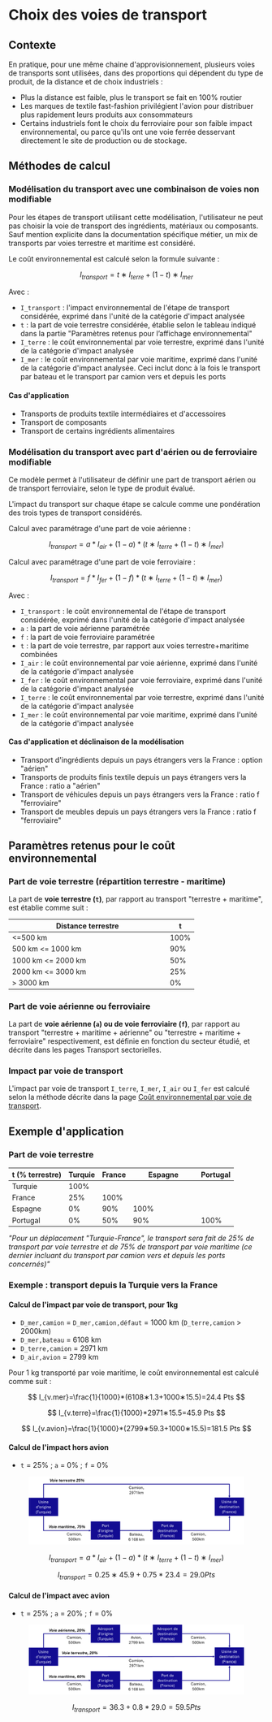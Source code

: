 # Choix des voies de transport

## Contexte

En pratique, pour une même chaine d'approvisionnement, plusieurs voies de transports sont utilisées, dans des proportions qui dépendent du type de produit, de la distance et de choix industriels :

* Plus la distance est faible, plus le transport se fait en 100% routier
* Les marques de textile fast-fashion privilégient l'avion pour distribuer plus rapidement leurs produits aux consommateurs
* Certains industriels font le choix du ferroviaire pour son faible impact environnemental, ou parce qu'ils ont une voie ferrée desservant directement le site de production ou de stockage.

## Méthodes de calcul

### Modélisation du transport avec une combinaison de voies non modifiable

Pour les étapes de transport utilisant cette modélisation, l'utilisateur ne peut pas choisir la voie de transport des ingrédients, matériaux ou composants. Sauf mention explicite dans la documentation spécifique métier, un mix de transports par voies terrestre et maritime est considéré.

Le coût environnemental est calculé selon la formule suivante :

$$
I_{transport}=t∗I_{terre}+(1−t)∗I_{mer}
$$

Avec :&#x20;

* `I_transport` : l'impact environnemental de l'étape de transport considérée, exprimé dans l'unité de la catégorie d'impact analysée
* `t` : la part de voie terrestre considérée, établie selon le tableau indiqué dans la partie "Paramètres retenus pour l’affichage environnemental"
* `I_terre` : le coût environnemental par voie terrestre, exprimé dans l'unité de la catégorie d'impact analysée
* `I_mer` : le coût environnemental par voie maritime, exprimé dans l'unité de la catégorie d'impact analysée. Ceci inclut donc à la fois le transport par bateau et le transport par camion vers et depuis les ports

#### Cas d'application

* Transports de produits textile intermédiaires et d'accessoires
* Transport de composants
* Transport de certains ingrédients alimentaires

### Modélisation du transport avec part d'aérien ou de ferroviaire modifiable&#x20;

Ce modèle permet à l'utilisateur de définir une part de transport aérien ou de transport ferroviaire, selon le type de produit évalué.

L'impact du transport sur chaque étape se calcule comme une pondération des trois types de transport considérés.

Calcul avec paramétrage d'une part de voie aérienne :&#x20;

$$
I_{transport}=a*I_{air}+(1-a)*( t∗I_{terre}+(1−t)∗I_{mer})
$$

Calcul avec paramétrage d'une part de voie ferroviaire :&#x20;

$$
I_{transport}=f*I_{fer}+(1-f)*( t∗I_{terre}+(1−t)∗I_{mer})
$$

Avec :&#x20;

* `I_transport` : le coût environnemental de l'étape de transport considérée, exprimé dans l'unité de la catégorie d'impact analysée
* `a` : la part de voie aérienne paramétrée
* `f` : la part de voie ferroviaire paramétrée
* `t` : la part de voie terrestre, par rapport aux voies terrestre+maritime combinées
* `I_air` : le coût environnemental par voie aérienne, exprimé dans l'unité de la catégorie d'impact analysée
* `I_fer` : le coût environnemental par voie ferroviaire, exprimé dans l'unité de la catégorie d'impact analysée
* `I_terre` : le coût environnemental par voie terrestre, exprimé dans l'unité de la catégorie d'impact analysée
* `I_mer` : le coût environnemental par voie maritime, exprimé dans l'unité de la catégorie d'impact analysée

#### Cas d'application et déclinaison de la modélisation

* Transport d'ingrédients depuis un pays étrangers vers la France : option "aérien"
* Transports de produits finis textile depuis un pays étrangers vers la France : ratio a "aérien"
* Transport de véhicules depuis un pays étrangers vers la France : ratio f "ferroviaire"
* Transport de meubles depuis un pays étrangers vers la France : ratio f "ferroviaire"

## Paramètres retenus pour le coût environnemental

### Part de voie terrestre (répartition terrestre - maritime)

La part de **voie terrestre (`t`)**, par rapport au transport "terrestre + maritime", est établie comme suit :

<table><thead><tr><th width="297">Distance terrestre</th><th>t</th></tr></thead><tbody><tr><td>&#x3C;=500 km</td><td>100%</td></tr><tr><td>500 km &#x3C;= 1000 km</td><td>90%</td></tr><tr><td>1000 km &#x3C;= 2000 km</td><td>50%</td></tr><tr><td>2000 km &#x3C;= 3000 km</td><td>25%</td></tr><tr><td>> 3000 km</td><td>0%</td></tr></tbody></table>

### Part de voie aérienne ou ferroviaire

La part de **voie aérienne (`a`) ou de voie ferroviaire (`f`)**, par rapport au transport "terrestre + maritime + aérienne" ou "terrestre + maritime + ferroviaire" respectivement, est définie en fonction du secteur étudié, et décrite dans les pages Transport sectorielles.

### Impact par voie de transport

L'impact par voie de transport `I_terre`, `I_mer`, `I_air` ou `I_fer` est calculé selon la méthode décrite dans la page [Coût environnemental par voie de transport](https://fabrique-numerique.gitbook.io/ecobalyse/transverse/transport/cout-environnemental-par-voie-de-transport).

## Exemple d'application

### Part de voie terrestre&#x20;

<table><thead><tr><th>t (% terrestre)</th><th>Turquie</th><th>France</th><th width="120">Espagne</th><th>Portugal</th></tr></thead><tbody><tr><td>Turquie</td><td>100%</td><td></td><td></td><td></td></tr><tr><td>France</td><td>25%</td><td>100%</td><td></td><td></td></tr><tr><td>Espagne</td><td>0%</td><td>90%</td><td>100%</td><td></td></tr><tr><td>Portugal</td><td>0%</td><td>50%</td><td>90%</td><td>100%</td></tr></tbody></table>

_"Pour un déplacement "Turquie-France", le transport sera fait de 25% de transport par voie terrestre et de 75% de transport par voie maritime (ce dernier incluant du transport par camion vers et depuis les ports concernés)"_

### Exemple : transport depuis la Turquie vers la France

#### Calcul de l'impact par voie de transport, pour 1kg

* `D_mer,camion` = `D_mer,camion,défaut` = 1000 km (`D_terre,camion` > 2000km)
* `D_mer,bateau` = 6108 km
* `D_terre,camion` =  2971 km
* `D_air,avion` =  2799 km

Pour 1 kg transporté par voie maritime, le coût environnemental est calculé comme suit :

$$
I_{v.mer}=\frac{1}{1000}*(6108∗1.3+1000∗15.5)=24.4 Pts
$$

$$
I_{v.terre}=\frac{1}{1000}*2971∗15.5=45.9 Pts
$$

$$
I_{v.avion}=\frac{1}{1000}*(2799∗59.3+1000∗15.5)=181.5 Pts
$$

#### Calcul de l'impact hors avion

* `t` = 25% ; `a` = 0% ; `f` = 0%

<figure><img src="../../.gitbook/assets/image (376).png" alt=""><figcaption></figcaption></figure>

$$
I_{transport}=a*I_{air}+(1-a)*( t∗I_{terre}+(1−t)∗I_{mer})
$$

$$
I_{transport}=0.25∗45.9+0.75*23.4=29.0Pts
$$

#### Calcul de l'impact avec avion

* `t` = 25% ; `a` = 20% ; `f` = 0%

<figure><img src="../../.gitbook/assets/image (377).png" alt=""><figcaption></figcaption></figure>

$$
I_{transport}=36.3+0.8*29.0=59.5Pts
$$
